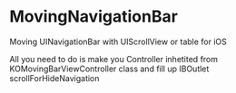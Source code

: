 MovingNavigationBar
===================
Moving UINavigationBar with UIScrollView or table for iOS

All you need to do is make you Controller inhetited from KOMovingBarViewController class and fill up IBOutlet scrollForHideNavigation